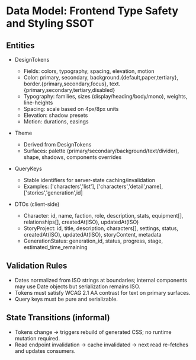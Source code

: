 # Data Model: Frontend Type Safety and Styling SSOT

## Entities

- DesignTokens
  - Fields: colors, typography, spacing, elevation, motion
  - Color: primary, secondary, background.{default,paper,tertiary}, border.{primary,secondary,focus}, text.{primary,secondary,tertiary,disabled}
  - Typography: families, sizes (display/heading/body/mono), weights, line-heights
  - Spacing: scale based on 4px/8px units
  - Elevation: shadow presets
  - Motion: durations, easings

- Theme
  - Derived from DesignTokens
  - Surfaces: palette (primary/secondary/background/text/divider), shape, shadows, components overrides

- QueryKeys
  - Stable identifiers for server-state caching/invalidation
  - Examples: ['characters','list'], ['characters','detail',name], ['stories','generation',id]

- DTOs (client-side)
  - Character: id, name, faction, role, description, stats, equipment[], relationships[], createdAt(ISO), updatedAt(ISO)
  - StoryProject: id, title, description, characters[], settings, status, createdAt(ISO), updatedAt(ISO), storyContent, metadata
  - GenerationStatus: generation_id, status, progress, stage, estimated_time_remaining

## Validation Rules

- Dates normalized from ISO strings at boundaries; internal components may use Date objects but serialization remains ISO.
- Tokens must satisfy WCAG 2.1 AA contrast for text on primary surfaces.
- Query keys must be pure and serializable.

## State Transitions (informal)

- Tokens change → triggers rebuild of generated CSS; no runtime mutation required.
- Read endpoint invalidation → cache invalidated → next read re-fetches and updates consumers.

